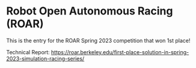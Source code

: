 # Robot Open Autonomous Racing (ROAR)

This is the entry for the ROAR Spring 2023 competition that won 1st place!

Technical Report: https://roar.berkeley.edu/first-place-solution-in-spring-2023-simulation-racing-series/
